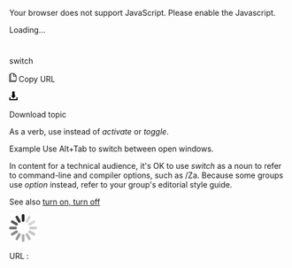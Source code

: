 Your browser does not support JavaScript. Please enable the Javascript.

Loading...

# 

switch

![Copy URL](switch_files/Copy.png)
Copy URL

![Download](switch_files/Download.png)

Download topic

As a verb, use instead of *activate* or *toggle*.

Example Use Alt+Tab to switch between open windows.

In content for a technical audience, it's OK to use *switch* as a noun to refer to command-line and compiler options, such as /Za. Because some groups use *option* instead, refer to your group's editorial style guide.

See also [turn on, turn off](https://worldready.cloudapp.net/Styleguide/Read?id=2700&topicid=33405)

![In progress](switch_files/activity-large.gif)

URL :
